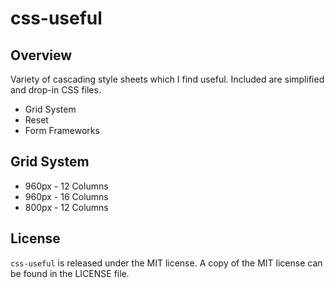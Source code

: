 # css-useful

## Overview
Variety of cascading style sheets which I find useful. Included are simplified and drop-in CSS files.
* Grid System
* Reset 
* Form Frameworks

## Grid System
* 960px - 12 Columns
* 960px - 16 Columns
* 800px - 12 Columns

## License
`css-useful` is released under the MIT license. A copy of the MIT license can be found in the LICENSE file.

